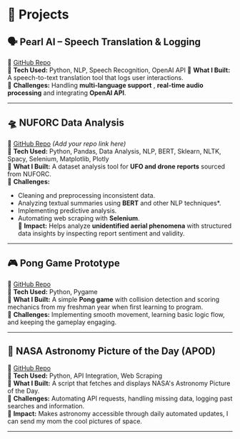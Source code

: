 # 🚀 Projects  

## 🗣️ **Pearl AI – Speech Translation & Logging**  
🔗 [GitHub Repo](https://github.com/michaelkennedy440/Pearl.AI)  
🔹 **Tech Used:** Python, NLP, Speech Recognition, OpenAI API 
🔹 **What I Built:** A speech-to-text translation tool that logs user interactions.  
🔹 **Challenges:** Handling **multi-language support** , **real-time audio processing** and integrating **OpenAI API**.  

---

## 🛸 **NUFORC Data Analysis**  
🔗 [GitHub Repo](#) *(Add your repo link here)*  
🔹 **Tech Used:** Python, Pandas, Data Analysis, NLP, BERT, Sklearn, NLTK, Spacy, Selenium, Matplotlib, Plotly  
🔹 **What I Built:** A dataset analysis tool for **UFO and drone reports** sourced from NUFORC.  
🔹 **Challenges:**  
  - Cleaning and preprocessing inconsistent data.    
  - Analyzing textual summaries using **BERT** and other NLP techniques*.  
  - Implementing predictive analysis.  
  - Automating web scraping with **Selenium**.  
🔹 **Impact:** Helps analyze **unidentified aerial phenomena** with structured data insights by inspecting report sentiment and validity.  

---

## 🎮 **Pong Game Prototype**  
🔗 [GitHub Repo](https://github.com/michaelkennedy440/PONG)  
🔹 **Tech Used:** Python, Pygame  
🔹 **What I Built:** A simple **Pong game** with collision detection and scoring mechanics from my freshman year when first learning to program.  
🔹 **Challenges:** Implementing smooth movement, learning basic logic flow, and keeping the gameplay engaging.  

---

## 📡 **NASA Astronomy Picture of the Day (APOD)**  
🔗 [GitHub Repo](https://github.com/michaelkennedy440/APOD_Application)  
🔹 **Tech Used:** Python, API Integration, Web Scraping  
🔹 **What I Built:** A script that fetches and displays NASA's Astronomy Picture of the Day.  
🔹 **Challenges:** Automating API requests, handling missing data, logging past searches and information.  
🔹 **Impact:** Makes astronomy accessible through daily automated updates, I can send my mom the cool pictures of space.  

---


